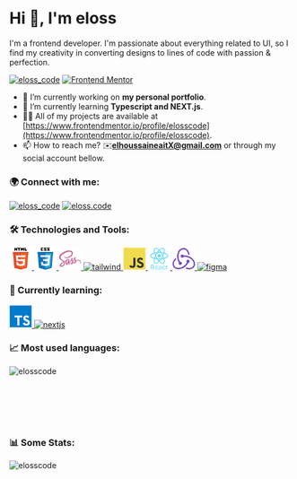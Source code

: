 <h1 align="left">Hi 👋, I'm eloss</h1>
<p align="left">I'm a frontend developer. I'm passionate about everything related to UI, so I find my creativity in converting designs to lines of code with passion & perfection.</p>

<div align="left">
<a href="https://twitter.com/eloss_code" target="blank"><img src="https://img.shields.io/twitter/follow/eloss_code?logo=twitter&style=for-the-badge" alt="eloss_code" /></a>
<a href="https://www.frontendmentor.io/profile/elosscode" target="blank"><img src="https://img.shields.io/badge/Frontend Mentor-eloss code-informational?style=for-the-badge&logo=frontendmentor" alt="Frontend Mentor" /></a>
</div>

- 🔭 I’m currently working on **my personal portfolio**.
- 🌱 I’m currently learning **Typescript and NEXT.js**.
- 👨‍💻 All of my projects are available at [https://www.frontendmentor.io/profile/elosscode](https://www.frontendmentor.io/profile/elosscode).
- 📫 How to reach me? ✉️**elhoussaineaitX@gmail.com** or through my social account bellow.

<h3 align="left">🌍 Connect with me:</h3>
<p align="left">
<a href="https://twitter.com/eloss_code" target="blank"><img align="center" src="https://raw.githubusercontent.com/rahuldkjain/github-profile-readme-generator/master/src/images/icons/Social/twitter.svg" alt="eloss_code" height="30" width="40" /></a>
<a href="https://instagram.com/eloss.code" target="blank"><img align="center" src="https://raw.githubusercontent.com/rahuldkjain/github-profile-readme-generator/master/src/images/icons/Social/instagram.svg" alt="eloss.code" height="30" width="40" /></a>
</p>

<h3 align="left">🛠 Technologies and Tools:</h3>
<p align="left"> 
<a href="https://www.w3.org/html/" target="_blank" rel="noreferrer"> <img src="https://raw.githubusercontent.com/devicons/devicon/master/icons/html5/html5-original-wordmark.svg" alt="html5" width="40" height="40"/> </a>
<a href="https://www.w3schools.com/css/" target="_blank" rel="noreferrer"> <img src="https://raw.githubusercontent.com/devicons/devicon/master/icons/css3/css3-original-wordmark.svg" alt="css3" width="40" height="40"/> </a>
<a href="https://sass-lang.com" target="_blank" rel="noreferrer"> <img src="https://raw.githubusercontent.com/devicons/devicon/master/icons/sass/sass-original.svg" alt="sass" width="40" height="40"/> </a> 
<a href="https://tailwindcss.com/" target="_blank" rel="noreferrer"> <img src="https://www.vectorlogo.zone/logos/tailwindcss/tailwindcss-icon.svg" alt="tailwind" width="40" height="40"/> </a>
<a href="https://developer.mozilla.org/en-US/docs/Web/JavaScript" target="_blank" rel="noreferrer"> <img src="https://raw.githubusercontent.com/devicons/devicon/master/icons/javascript/javascript-original.svg" alt="javascript" width="40" height="40"/> </a> 
<a href="https://reactjs.org/" target="_blank" rel="noreferrer"> <img src="https://raw.githubusercontent.com/devicons/devicon/master/icons/react/react-original-wordmark.svg" alt="react" width="40" height="40"/> </a> 
<a href="https://redux.js.org" target="_blank" rel="noreferrer"> <img src="https://raw.githubusercontent.com/devicons/devicon/master/icons/redux/redux-original.svg" alt="redux" width="40" height="40"/> </a> 
<a href="https://www.figma.com/" target="_blank" rel="noreferrer"> <img src="https://www.vectorlogo.zone/logos/figma/figma-icon.svg" alt="figma" width="40" height="40"/> </a>
</p>

<h3 align="left">🚀 Currently learning:</h3>
<p align="left">
<a href="https://www.typescriptlang.org/" target="_blank" rel="noreferrer"> <img src="https://raw.githubusercontent.com/devicons/devicon/master/icons/typescript/typescript-original.svg" alt="typescript" width="40" height="40"/> </a>
<a href="https://nextjs.org/" target="_blank" rel="noreferrer"> <img src="https://res.cloudinary.com/startup-grind/image/upload/c_fill,dpr_2.0,f_auto,g_center,h_1080,q_100,w_1080/v1/gcs/platform-data-dsc/events/nextjs-boilerplate-logo.png" alt="nextjs" width="40" height="40"/> </a>
</p>

<h3 align="left">📈 Most used languages:</h3>
<p align="left"><img align="left" src="https://github-readme-stats.vercel.app/api/top-langs?username=elosscode&show_icons=true&theme=onedark&locale=en&layout=compact" alt="elosscode" />
</p>
<br/>
<br/>
<br/>
<br/>
<br/>
<br/>
<div></div>

<h3 align="left">📊 Some Stats:</h3>
<p align="left">&nbsp;<img align="left" src="https://github-readme-stats.vercel.app/api?username=elosscode&show_icons=true&theme=onedark&locale=en" alt="elosscode" />
</p>




